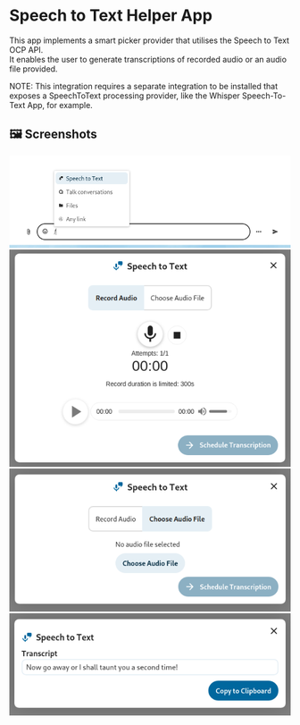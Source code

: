 # Speech to Text Helper App

This app implements a smart picker provider that utilises the Speech to Text OCP API.  
It enables the user to generate transcriptions of recorded audio or an audio file provided.

NOTE: This integration requires a separate integration to be installed that exposes a SpeechToText processing provider, like the Whisper Speech-To-Text App, for example.

## 🖼️ Screenshots

![Speech To Text Smart Picker in Talk App](img/screenshot0.png)  
![Speech To Text Smart Picker - Record Audio](img/screenshot1.png)  
![Speech To Text Smart Picker - Select Audio File](img/screenshot2.png)  
![Notification Result of the Transcription](img/screenshot3.png)
